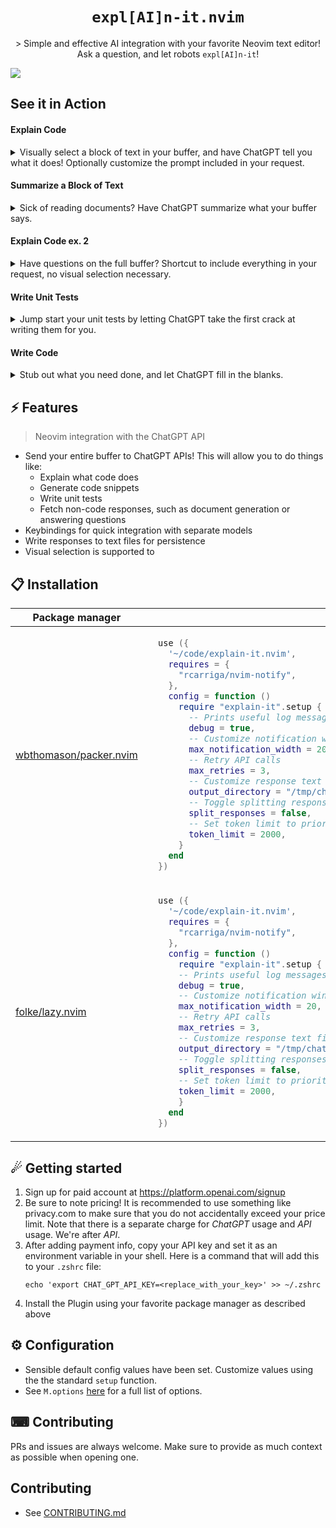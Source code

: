 
<p align="center">
  <h1 align="center"><code>expl[AI]n-it.nvim</code></h2>
</p>

<p align="center">
    > Simple and effective AI integration with your favorite Neovim text editor! Ask a question, and let robots <code>expl[AI]n-it</code>!
</p>

![](https://github.com/trevordf/gifs/blob/main/explain_it.gif)

## See it in Action

#### Explain Code

<details>
<summary>Visually select a block of text in your buffer, and have ChatGPT tell you what it does! Optionally customize the prompt included in your request.</summary>
![](https://github.com/trevordf/gifs/blob/main/explain_code.gif)
</details>

#### Summarize a Block of Text

<details>
<summary>Sick of reading documents? Have ChatGPT summarize what your buffer says.</summary>
![](https://github.com/trevordf/gifs/blob/main/summarize.gif)
</details>

#### Explain Code ex. 2

<details>
<summary>Have questions on the full buffer? Shortcut to include everything in your request, no visual selection necessary.</summary>
![](https://github.com/trevordf/gifs/blob/main/explain_code_2.gif)
</details>

#### Write Unit Tests
<details>
<summary>Jump start your unit tests by letting ChatGPT take the first crack at writing them for you.</summary>
![](https://github.com/trevordf/gifs/blob/main/speed_up.gif)
</details>

#### Write Code
<details>
<summary>Stub out what you need done, and let ChatGPT fill in the blanks.</summary>
![](https://github.com/trevordf/gifs/blob/main/write_fibonacci.gif)
</details>


## ⚡️ Features

> Neovim integration with the ChatGPT API

- Send your entire buffer to ChatGPT APIs! This will allow you to do things like:
  - Explain what code does
  - Generate code snippets
  - Write unit tests
  - Fetch non-code responses, such as document generation or answering questions
- Keybindings for quick integration with separate models
- Write responses to text files for persistence
- Visual selection is supported to

## 📋 Installation

<div align="center">
<table>
<thead>
<tr>
<th>Package manager</th>
<th>Snippet</th>
</tr>
</thead>
<tbody>
<tr>
<td>

[wbthomason/packer.nvim](https://github.com/wbthomason/packer.nvim)

</td>
<td>

```lua
  use ({
    '~/code/explain-it.nvim',
    requires = {
      "rcarriga/nvim-notify",
    },
    config = function ()
      require "explain-it".setup {
        -- Prints useful log messages
        debug = true,
        -- Customize notification window width
        max_notification_width = 20,
        -- Retry API calls
        max_retries = 3,
        -- Customize response text file persistence location
        output_directory = "/tmp/chat_output",
        -- Toggle splitting responses in notification window
        split_responses = false,
        -- Set token limit to prioritize keeping costs low, or increasing quality/length of responses
        token_limit = 2000,
      }
    end
  })
```

</td>
</tr>
<tr>
<td>

[folke/lazy.nvim](https://github.com/folke/lazy.nvim)

</td>
<td>

```lua
  use ({
    '~/code/explain-it.nvim',
    requires = {
      "rcarriga/nvim-notify",
    },
    config = function ()
      require "explain-it".setup {
      -- Prints useful log messages
      debug = true,
      -- Customize notification window width
      max_notification_width = 20,
      -- Retry API calls
      max_retries = 3,
      -- Customize response text file persistence location
      output_directory = "/tmp/chat_output",
      -- Toggle splitting responses in notification window
      split_responses = false,
      -- Set token limit to prioritize keeping costs low, or increasing quality/length of responses
      token_limit = 2000,
      }
    end
  })
```

</td>
</tr>
</tbody>
</table>
</div>

## ☄ Getting started
  
1. Sign up for paid account at https://platform.openai.com/signup
  1. Be sure to note pricing! It is recommended to use something like privacy.com to make sure that you do not accidentally exceed your price limit. Note that there is a separate charge for _ChatGPT_ usage and _API_ usage. We're after _API_.
1. After adding payment info, copy your API key and set it as an environment variable in your shell. Here is a command that will add this to your `.zshrc` file:
    ```
    echo 'export CHAT_GPT_API_KEY=<replace_with_your_key>' >> ~/.zshrc
    ```
1. Install the Plugin using your favorite package manager as described above

## ⚙ Configuration

* Sensible default config values have been set. Customize values using the the standard `setup` function.
* See `M.options` [here]([url](https://github.com/tdfacer/explain-it.nvim/blob/main/lua/explain-it/config.lua#L5)) for a full list of options.

## ⌨ Contributing

PRs and issues are always welcome. Make sure to provide as much context as possible when opening one.


## Contributing

* See [CONTRIBUTING.md](./CONTRIBUTING.md)

